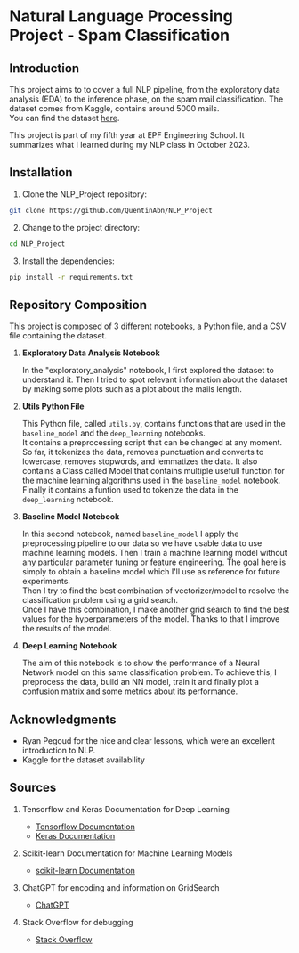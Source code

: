 # Natural Language Processing Project - Spam Classification



## Introduction

This project aims to to cover a full NLP pipeline, from the exploratory data analysis (EDA) to the inference phase, on the spam mail classification. The dataset comes from Kaggle, contains around 5000 mails.  
You can find the dataset [here](https://www.kaggle.com/datasets/chandramoulinaidu/spam-classification-for-basic-nlp).


This project is part of my fifth year at EPF Engineering School. It summarizes what I learned during my NLP class in October 2023.

## Installation

1. Clone the NLP_Project repository:
```sh
git clone https://github.com/QuentinAbn/NLP_Project
```

2. Change to the project directory:
```sh
cd NLP_Project
```

3. Install the dependencies:
```sh
pip install -r requirements.txt
```


## Repository Composition

This project is composed of 3 different notebooks, a Python file, and a CSV file containing the dataset.

1. **Exploratory Data Analysis Notebook**

   In the "exploratory_analysis" notebook, I first explored the dataset to understand it. Then I tried to spot relevant information about the dataset by making some plots such as a plot about the mails length.

2. **Utils Python File**

   This Python file, called `utils.py`, contains functions that are used in the `baseline_model` and the `deep_learning` notebooks.  
   It contains a preprocessing script that can be changed at any moment. So far, it tokenizes the data, removes punctuation and converts to lowercase, removes stopwords, and lemmatizes the data. 
   It also contains a Class called Model that contains multiple usefull function for the machine learning algorithms used in the `baseline_model` notebook.
   Finally it contains a funtion used to tokenize the data in the `deep_learning` notebook.

3. **Baseline Model Notebook**

   In this second notebook, named `baseline_model` I apply the preprocessing pipeline to our data so we have usable data to use machine learning models. Then I  train a machine learning model without any particular parameter tuning or feature engineering. The goal here is simply to obtain a baseline model which I'll use as reference for future experiments.  
   Then I try to find the best combination of vectorizer/model to resolve the classification problem using a grid search.  
   Once I have this combination, I make another grid search to find the best values for the hyperparameters of the model. Thanks to that I improve the results of the model.


4. **Deep Learning Notebook**

   The aim of this notebook is to show the performance of a Neural Network model on this same classification problem.
   To achieve this, I preprocess the data, build an NN model, train it and finally plot a confusion matrix and some metrics about its performance.

## Acknowledgments

- Ryan Pegoud for the nice and clear lessons, which were an excellent introduction to NLP.
- Kaggle for the dataset availability


## Sources

1. Tensorflow and Keras Documentation for Deep Learning
   - [Tensorflow Documentation](https://www.tensorflow.org/)
   - [Keras Documentation](https://keras.io/)

2. Scikit-learn Documentation for Machine Learning Models
   - [scikit-learn Documentation](https://scikit-learn.org/stable/documentation.html)

3. ChatGPT for encoding and information on GridSearch
   - [ChatGPT](https://www.openai.com/blog/chatgpt)

4. Stack Overflow for debugging
   - [Stack Overflow](https://stackoverflow.com/)


